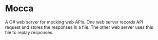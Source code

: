 # Mocca

A C# web server for mocking web APIs. One web server records API request and stores the responses in a file. The other web server uses this file to replay responses.